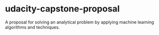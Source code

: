 # udacity-capstone-proposal
A proposal for solving an analytical problem by applying machine learning algorithms and techniques.
